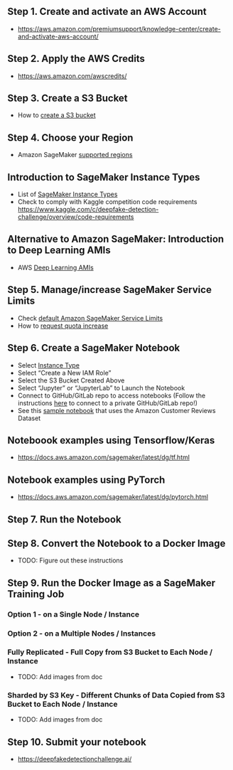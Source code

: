 ## Step 1. Create and activate an AWS Account
* https://aws.amazon.com/premiumsupport/knowledge-center/create-and-activate-aws-account/ 

## Step 2. Apply the AWS Credits
* https://aws.amazon.com/awscredits/  

## Step 3. Create a S3 Bucket
* How to [create a S3 bucket](https://docs.aws.amazon.com/AmazonS3/latest/user-guide/create-bucket.html)

## Step 4. Choose your Region
* Amazon SageMaker [supported regions](https://docs.aws.amazon.com/general/latest/gr/rande.html#sagemaker_region)

## Introduction to SageMaker Instance Types
* List of [SageMaker Instance Types](https://aws.amazon.com/sagemaker/pricing/instance-types/)
* Check to comply with Kaggle competition code requirements https://www.kaggle.com/c/deepfake-detection-challenge/overview/code-requirements

## Alternative to Amazon SageMaker: Introduction to Deep Learning AMIs
* AWS [Deep Learning AMIs](https://docs.aws.amazon.com/dlami/latest/devguide/what-is-dlami.html)

## Step 5. Manage/increase SageMaker Service Limits
* Check [default Amazon SageMaker Service Limits](https://docs.aws.amazon.com/general/latest/gr/sagemaker.html#limits_sagemaker)
* How to [request quota increase](https://docs.aws.amazon.com/servicequotas/latest/userguide/request-quota-increase.html)

## Step 6. Create a SageMaker Notebook
* Select [Instance Type](https://aws.amazon.com/sagemaker/pricing/instance-types/)
* Select “Create a New IAM Role”
* Select the S3 Bucket Created Above
* Select “Jupyter” or “JupyterLab” to Launch the Notebook
* Connect to GitHub/GitLab repo to access notebooks (Follow the instructions [here](https://aws.amazon.com/blogs/machine-learning/amazon-sagemaker-notebooks-now-support-git-integration-for-increased-persistence-collaboration-and-reproducibility/) to connect to a private GitHub/GitLab repo!)
* See this [sample notebook]() that uses the Amazon Customer Reviews Dataset

## Noteboook examples using Tensorflow/Keras
* https://docs.aws.amazon.com/sagemaker/latest/dg/tf.html

## Notebook examples using PyTorch
* https://docs.aws.amazon.com/sagemaker/latest/dg/pytorch.html

## Step 7. Run the Notebook

## Step 8. Convert the Notebook to a Docker Image
* TODO:  Figure out these instructions

## Step 9. Run the Docker Image as a SageMaker Training Job

### Option 1 - on a Single Node / Instance

### Option 2 - on a Multiple Nodes / Instances

### Fully Replicated - Full Copy from S3 Bucket to Each Node / Instance
* TODO:  Add images from doc

### Sharded by S3 Key - Different Chunks of Data Copied from S3 Bucket to Each Node / Instance
* TODO:  Add images from doc

## Step 10. Submit your notebook 
* https://deepfakedetectionchallenge.ai/
